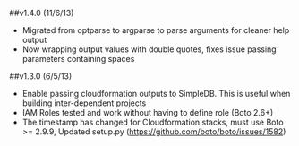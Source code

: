 ##v1.4.0 (11/6/13)
* Migrated from optparse to argparse to parse arguments for cleaner help output
* Now wrapping output values with double quotes, fixes issue passing parameters containing spaces

##v1.3.0 (6/5/13)

* Enable passing cloudformation outputs to SimpleDB.  This is useful when building inter-dependent projects 
* IAM Roles tested and work without having to define role (Boto 2.6+)
* The timestamp has changed for Cloudformation stacks, must use Boto >= 2.9.9, Updated setup.py (https://github.com/boto/boto/issues/1582)
